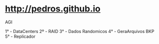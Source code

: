 # http://pedros.github.io
AGI

<html> 
<head> 
<title>FATEC - FRANCA</title>
<meta name="Trabalhos realizados na disciplina de AGI" content="Breve descrição da sua página">
<meta name="keywords" content="Palavras chave da sua página">
</head> 
<body>

1° - DataCenters
2º - RAID
3° - Dados Randomicos
4° - GeraArquivos BKP
5° - Replicador

</body> 
</html>

